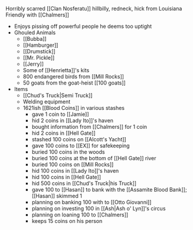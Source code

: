 Horribly scarred [[Clan Nosferatu]] hillbilly, redneck, hick from Louisiana
Friendly with [[Chalmers]]

- Enjoys pissing off powerful people he deems too uptight
- Ghouled Animals
	- [[Bubba]]
	- [[Hamburger]]
	- [[Drumstick]]
	- [[Mr. Pickle]]
	- [[Jerry]]
	- Some of [[Henrietta]]'s kits
	- 800 endangered birds from [[Mill Rocks]]
	- 50 goats from the goat-heist [[100 goats]]
- Items
	- [[Chud's Truck|Semi Truck]]
	- Welding equipment
	- 1621ish [[Blood Coins]] in various stashes
		- gave 1 coin to [[Jamie]]
		- hid 2 coins in [[Lady Ito]]'s haven
		- bought information from [[Chalmers]] for 1 coin
		- hid 2 coins in [[Hell Gate]]
		- stashed 100 coins on [[Alcott's Yacht]]
		- gave 100 coins to [[EX]] for safekeeping
		- buried 100 coins in the woods
		- buried 100 coins at the bottom of [[Hell Gate]] river
		- buried 100 coins on [[Mill Rocks]]
		- hid 100 coins in [[Lady Ito]]'s haven
		- hid 100 coins in [[Hell Gate]]
		- hid 500 coins in [[Chud's Truck|his Truck]]
		- gave 100 to [[Hasan]] to bank with the [[Assamite Blood Bank]]; [[Hasan]] skimmed 1
		- planning on banking 100 with to [[Otto Giovanni]]
		- planning on investing 100 in [[Ash|Ash o' Lyn]]'s circus
		- planning on loaning 100 to [[Chalmers]]
		- keeps 15 coins on his person
